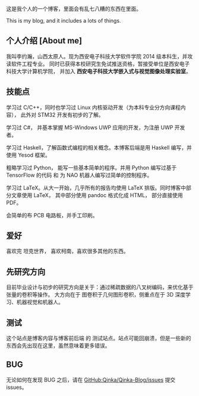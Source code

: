 这是我个人的一个博客，里面会有乱七八糟的东西在里面。

This is my blog, and it includes a lots of things.


## 个人介绍 [About me]

我叫李约瀚，山西太原人。现为西安电子科技大学软件学院 2014 级本科生，并攻读软件工程专业。
同时已获得本校研究生免试推送资格，暂接受单位是西安电子科技大学计算机学院，
并加入 **西安电子科技大学嵌入式与视觉图像处理实验室**。

## 技能点

学习过 C/C++，同时也学习过 Linux 内核驱动开发（为本科专业分方向课程内容），
此外对 STM32 开发有初步的了解。

学习过 C#， 并基本掌握 MS-Windows UWP 应用的开发，为注册 UWP 开发者。

学习过 Haskell，了解函数式编程的相关概念。本博客后端是用 Haskell 编写，并使用 Yesod 框架。

粗略学习过 Python， 能写一些基本简单的程序。并用 Python 编写过基于 TensorFlow 的代码
和 为 NAO 机器人编写过简单的控制程序。

学习过 LaTeX。从大一开始，几乎所有的报告均使用 LaTeX 排版。同时博客中部分文章使用 LaTeX，
其中部分使用 pandoc 格式化成 HTML， 部分直接使用 PDF。

会简单的布 PCB 电路板，并手工印刷。

## 爱好

喜欢完 坦克世界， 喜欢柯南，喜欢很多其他的东西。

## 先研究方向

目前毕业设计与初步的研究方向是关于：通过稀疏数据的八叉树编码，来优化基于张量的卷积等操作。
大方向在于 图卷积于几何图形卷积，侧重点在于 3D 深度学习、机器视觉和机器人。

## 测试

这个站点是博客内容与博客前后端 的 测试站点。站点可能回崩溃，但是一些新的东西会先出现在这里，虽然意味着更多错误。

## BUG

无论如何在发现 BUG 之后，请在 [GitHub:Qinka/Qinka-Blog/issues](https://github.com/Qinka/Qinka-Blog/issues?q=is%3Aopen+is%3Aissue)
提交 issues。
